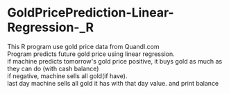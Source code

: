 # GoldPricePrediction-Linear-Regression-_R

This R program use gold price data from Quandl.com<br>
Program predicts future gold price using linear regression.<br>
if machine predicts tomorrow's gold price positive, it buys gold as much as they can do (with cash balance)<br>
if negative, machine sells all gold(if have).<br>
last day machine sells all gold it has with that day value. and print balance<br>

